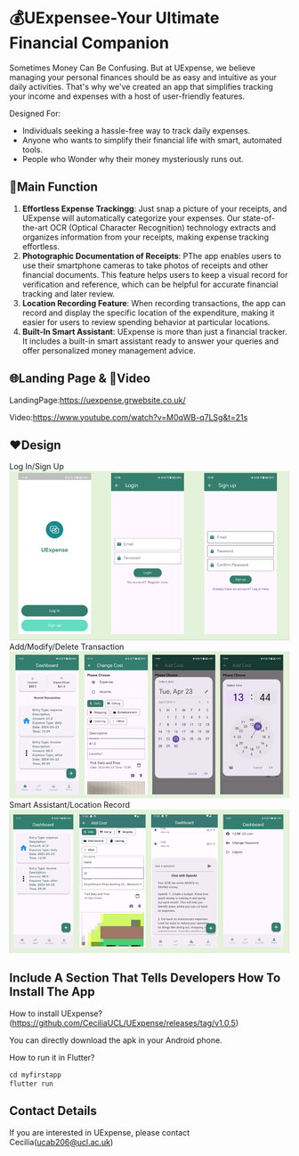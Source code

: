 # 💰UExpensee-Your Ultimate Financial Companion
Sometimes Money Can Be Confusing.
But at UExpense, we believe managing your personal finances should be as easy and intuitive as your daily activities. That's why we've created an app that simplifies tracking your income and expenses with a host of user-friendly features.

Designed For:
- Individuals seeking a hassle-free way to track daily expenses.
- Anyone who wants to simplify their financial life with smart, automated tools.
- People who Wonder why their money mysteriously runs out.

## 🔧Main Function
1. **Effortless Expense Trackingg**: Just snap a picture of your receipts, and UExpense will automatically categorize your expenses. Our state-of-the-art OCR (Optical Character Recognition) technology extracts and organizes information from your receipts, making expense tracking effortless.
2. **Photographic Documentation of Receipts**: PThe app enables users to use their smartphone cameras to take photos of receipts and other financial documents. This feature helps users to keep a visual record for verification and reference, which can be helpful for accurate financial tracking and later review.
3. **Location Recording Feature**: When recording transactions, the app can record and display the specific location of the expenditure, making it easier for users to review spending behavior at particular locations.
4. **Built-In Smart Assistant**:  UExpense is more than just a financial tracker. It includes a built-in smart assistant ready to answer your queries and offer personalized money management advice. 

## 🌐Landing Page & 🎥Video
LandingPage:https://uexpense.grwebsite.co.uk/

Video:https://www.youtube.com/watch?v=M0qWB-q7LSg&t=21s

## ❤️Design
Log In/Sign Up
![image](https://github.com/CeciliaUCL/UExpense/blob/main/5.png)
Add/Modify/Delete Transaction
![image](https://github.com/CeciliaUCL/UExpense/blob/main/6.png)
Smart Assistant/Location Record
![image](https://github.com/CeciliaUCL/UExpense/blob/main/7.png)



## Include A Section That Tells Developers How To Install The App

How to install UExpense?
(https://github.com/CeciliaUCL/UExpense/releases/tag/v1.0.5)

You can directly download the apk in your Android phone.

How to run it in Flutter?
```
cd myfirstapp
flutter run
```

##  Contact Details
If you are interested in UExpense, please contact Cecilia(ucab206@ucl.ac.uk)  
